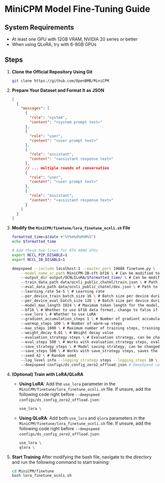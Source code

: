 # MiniCPM Model Fine-Tuning Guide

## System Requirements
- At least one GPU with 12GB VRAM, NVIDIA 20 series or better
- When using QLoRA, try with 6-8GB GPUs

## Steps
1. **Clone the Official Repository Using Git**
   ```sh
   git clone https://github.com/OpenBMB/MiniCPM
   ```

2. **Prepare Your Dataset and Format It as JSON**
   ```json
   [
     {
       "messages": [
         {
           "role": "system",
           "content": "<system prompt text>"
         },
         {
           "role": "user",
           "content": "<user prompt text>"
         },
         {
           "role": "assistant",
           "content": "<assistant response text>"
         },
         // ... multiple rounds of conversation
         {
           "role": "user",
           "content": "<user prompt text>"
         },
         {
           "role": "assistant",
           "content": "<assistant response text>"
         }
       ]
     }
   ]
   ```

3. **Modify the `MiniCPM/finetune/lora_finetune_ocnli.sh` File**
   ```sh
   formatted_time=$(date +"%Y%m%d%H%M%S")
   echo $formatted_time

   # Add these two lines for RTX 4090 GPUs
   export NCCL_P2P_DISABLE=1
   export NCCL_IB_DISABLE=1 

   deepspeed --include localhost:1 --master_port 19888 finetune.py \
       --model_name_or_path MiniCPM-2B-sft-bf16 \ # Can be modified to the local model directory or 1B model path
       --output_dir output/OCNLILoRA/$formatted_time/ \ # Can be modified to another directory for saving the output model
       --train_data_path data/ocnli_public_chatml/train.json \ # Path to the processed training dataset from step 2
       --eval_data_path data/ocnli_public_chatml/dev.json \ # Path to the processed validation dataset from step 2
       --learning_rate 5e-5 \ # Learning rate
       --per_device_train_batch_size 16 \ # Batch size per device during training
       --per_device_eval_batch_size 128 \ # Batch size per device during evaluation
       --model_max_length 1024 \ # Maximum token length for the model, sequences exceeding this will be truncated
       --bf16 \ # Whether to use bf16 data format, change to false if not applicable
       --use_lora \ # Whether to use LoRA
       --gradient_accumulation_steps 1 \ # Number of gradient accumulation steps
       --warmup_steps 100 \ # Number of warm-up steps
       --max_steps 1000 \ # Maximum number of training steps, training will stop once reached
       --weight_decay 0.01 \ # Weight decay value
       --evaluation_strategy steps \ # Evaluation strategy, can be changed to epoch
       --eval_steps 500 \ # Works with evaluation_strategy steps, evaluates every 500 steps
       --save_strategy steps \ # Model saving strategy, can be changed to epoch to save after each epoch
       --save_steps 500 \ # Works with save_strategy steps, saves the model every 500 steps
       --seed 42 \ # Random seed
       --log_level info --logging_strategy steps --logging_steps 10 \ # Logging settings
       --deepspeed configs/ds_config_zero2_offload.json # DeepSpeed configuration file, if sufficient VRAM, use configs/ds_config_zero2_offload.json
   ```

4. **(Optional) Train with LoRA/QLoRA**

   - **Using LoRA**:
     Add the `use_lora` parameter in the `MiniCPM/finetune/lora_finetune_ocnli.sh` file.
     If unsure, add the following code right before `--deepspeed configs/ds_config_zero2_offload.json`:
     ```sh
     use_lora \
     ```
   - **Using QLoRA**:
     Add both `use_lora` and `qlora` parameters in the `MiniCPM/finetune/lora_finetune_ocnli.sh` file.
     If unsure, add the following code right before `--deepspeed configs/ds_config_zero2_offload.json`:
     ```sh
     use_lora \
     qlora \
     ```

5. **Start Training**
   After modifying the bash file, navigate to the directory and run the following command to start training:
   ```sh
   cd MiniCPM/finetune
   bash lora_finetune_ocnli.sh
   ```
